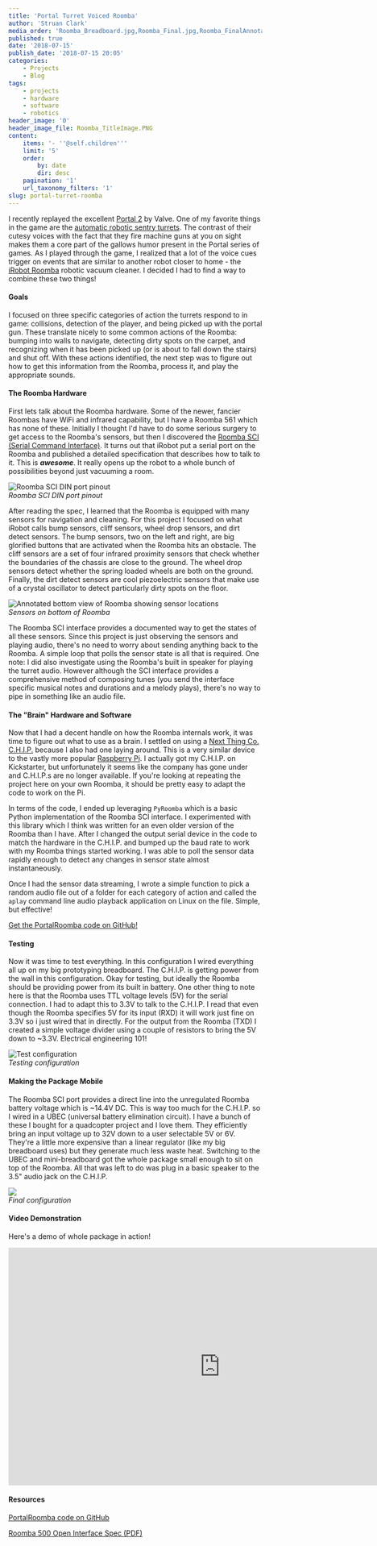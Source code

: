 ```yaml
---
title: 'Portal Turret Voiced Roomba'
author: 'Struan Clark'
media_order: 'Roomba_Breadboard.jpg,Roomba_Final.jpg,Roomba_FinalAnnotated.png,Roomba_FinalFullView.jpg,Roomba_FinalZoom.jpg,Roomba_SCI_DIN.PNG,Roomba_SensorsAnnotated.png,Roomba_TitleImage.PNG,iRobot_Roomba_500_Open_Interface_Spec.pdf,iRobot_Roomba_600_Open_Interface_Spec.pdf'
published: true
date: '2018-07-15'
publish_date: '2018-07-15 20:05'
categories:
    - Projects
    - Blog
tags:
    - projects
    - hardware
    - software
    - robotics
header_image: '0'
header_image_file: Roomba_TitleImage.PNG
content:
    items: '- ''@self.children'''
    limit: '5'
    order:
        by: date
        dir: desc
    pagination: '1'
    url_taxonomy_filters: '1'
slug: portal-turret-roomba
---
```


I recently replayed the excellent [Portal 2](http://www.thinkwithportals.com) by Valve. One of my favorite things in the game are the [automatic robotic sentry turrets](https://www.youtube.com/watch?v=GGPIQ72-2Vg). The contrast of their cutesy voices with the fact that they fire machine guns at you on sight makes them a core part of the gallows humor present in the Portal series of games. As I played through the game, I realized that a lot of the voice cues trigger on events that are similar to another robot closer to home - the [iRobot Roomba](http://store.irobot.com/default/robot-vacuum-roomba/) robotic vacuum cleaner. I decided I had to find a way to combine these two things!

<!--more-->

#### Goals

I focused on three specific categories of action the turrets respond to in game: collisions, detection of the player, and being picked up with the portal gun. These translate nicely to some common actions of the Roomba: bumping into walls to navigate, detecting dirty spots on the carpet, and recognizing when it has been picked up (or is about to fall down the stairs) and shut off. With these actions identified, the next step was to figure out how to get this information from the Roomba, process it, and play the appropriate sounds.

#### The Roomba Hardware

First lets talk about the Roomba hardware. Some of the newer, fancier Roombas have WiFi and infrared capability, but I have a Roomba 561 which has none of these. Initially I thought I'd have to do some serious surgery to get access to the Roomba's sensors, but then I discovered the [Roomba SCI (Serial Command Interface)](/blog-static/portal-turret-roomba/iRobot_Roomba_500_Open_Interface_Spec.pdf). It turns out that iRobot put a serial port on the Roomba and published a detailed specification that describes how to talk to it. This is ***awesome***. It really opens up the robot to a whole bunch of possibilities beyond just vacuuming a room.

![Roomba SCI DIN port pinout](/blog-static/portal-turret-roomba/Roomba_SCI_DIN.PNG?lightbox&resize=500)<br>_Roomba SCI DIN port pinout_

After reading the spec, I learned that the Roomba is equipped with many sensors for navigation and cleaning. For this project I focused on what iRobot calls bump sensors, cliff sensors, wheel drop sensors, and dirt detect sensors. The bump sensors, two on the left and right, are big glorified buttons that are activated when the Roomba hits an obstacle. The cliff sensors are a set of four infrared proximity sensors that check whether the boundaries of the chassis are close to the ground. The wheel drop sensors detect whether the spring loaded wheels are both on the ground. Finally, the dirt detect sensors are cool piezoelectric sensors that make use of a crystal oscillator to detect particularly dirty spots on the floor.

![Annotated bottom view of Roomba showing sensor locations](/blog-static/portal-turret-roomba/Roomba_SensorsAnnotated.png?lightbox&resize=700)<br>_Sensors on bottom of Roomba_

The Roomba SCI interface provides a documented way to get the states of all these sensors. Since this project is just observing the sensors and playing audio, there's no need to worry about sending anything back to the Roomba. A simple loop that polls the sensor state is all that is required. One note: I did also investigate using the Roomba's built in speaker for playing the turret audio. However although the SCI interface provides a comprehensive method of composing tunes (you send the interface specific musical notes and durations and a melody plays), there's no way to pipe in something like an audio file.

#### The "Brain" Hardware and Software

Now that I had a decent handle on how the Roomba internals work, it was time to figure out what to use as a brain. I settled on using a [Next Thing Co. C.H.I.P.](https://getchip.com/pages/chip) because I also had one laying around. This is a very similar device to the vastly more popular [Raspberry Pi](https://www.raspberrypi.org/). I actually got my C.H.I.P. on Kickstarter, but unfortunately it seems like the company has gone under and C.H.I.P.s are no longer available. If you're looking at repeating the project here on your own Roomba, it should be pretty easy to adapt the code to work on the Pi.

In terms of the code, I ended up leveraging `PyRoomba` which is a basic Python implementation of the Roomba SCI interface. I experimented with this library which I think was written for an even older version of the Roomba than I have. After I changed the output serial device in the code to match the hardware in the C.H.I.P. and bumped up the baud rate to work with my Roomba things started working. I was able to poll the sensor data rapidly enough to detect any changes in sensor state almost instantaneously. 

Once I had the sensor data streaming, I wrote a simple function to pick a random audio file out of a folder for each category of action and called the `aplay` command line audio playback application on Linux on the file. Simple, but effective!

[Get the PortalRoomba code on GitHub!](https://github.com/xtruan/PortalRoomba)

#### Testing

Now it was time to test everything. In this configuration I wired everything all up on my big prototyping breadboard. The C.H.I.P. is getting power from the wall in this configuration. Okay for testing, but ideally the Roomba should be providing power from its built in battery. One other thing to note here is that the Roomba uses TTL voltage levels (5V) for the serial connection. I had to adapt this to 3.3V to talk to the C.H.I.P. I read that even though the Roomba specifies 5V for its input (RXD) it will work just fine on 3.3V so i just wired that in directly. For the output from the Roomba (TXD) I created a simple voltage divider using a couple of resistors to bring the 5V down to ~3.3V. Electrical engineering 101!

![Test configuration](/blog-static/portal-turret-roomba/Roomba_Breadboard.jpg?lightbox&resize=700)<br>_Testing configuration_

#### Making the Package Mobile

The Roomba SCI port provides a direct line into the unregulated Roomba battery voltage which is ~14.4V DC. This is way too much for the C.H.I.P. so I wired in a UBEC (universal battery elimination circuit). I have a bunch of these I bought for a quadcopter project and I love them. They efficiently bring an input voltage up to 32V down to a user selectable 5V or 6V. They're a little more expensive than a linear regulator (like my big breadboard uses) but they generate much less waste heat. Switching to the UBEC and mini-breadboard got the whole package small enough to sit on top of the Roomba. All that was left to do was plug in a basic speaker to the 3.5" audio jack on the C.H.I.P.

![](/blog-static/portal-turret-roomba/Roomba_FinalAnnotated.png?lightbox&resize=700)<br>_Final configuration_

#### Video Demonstration

Here's a demo of whole package in action!

<iframe width="840" height="472" src="https://www.youtube.com/embed/2gJcxcfnKCw" frameborder="0" allowfullscreen></iframe>

#### Resources

[PortalRoomba code on GitHub](https://github.com/xtruan/PortalRoomba)

[Roomba 500 Open Interface Spec (PDF)](/blog-static/portal-turret-roomba/iRobot_Roomba_500_Open_Interface_Spec.pdf)